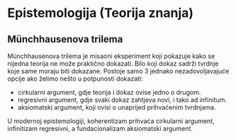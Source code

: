 # Epistemologija (Teorija znanja)

## Münchhausenova trilema

Münchhausenova trilema je misaoni eksperiment koji pokazuje kako se nijedna teorija ne može praktično dokazati. Bilo koji dokaz sadrži tvrdnje koje same moraju biti dokazane. Postoje samo 3 jednako nezadovoljavajuće opcije ako želimo nešto u potpunosti dokazati:
* cirkularni argument, gdje teorija i dokaz ovise jedno o drugom.
* regresivni argument, gdje svaki dokaz zahtjeva novi, i tako ad infinitum.
* aksiomatski argument, koji ovisi o unaprijed prihvaćenim tvrdnjama.

U modernoj epistemologiji, koherentizam prihvaća cirkularni argument, infinitizam regresivni, a fundacionalizam aksiomatski argument.

